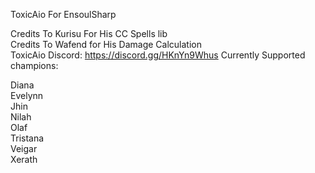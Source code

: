 ToxicAio For EnsoulSharp

Credits To Kurisu For His CC Spells lib  
Credits To Wafend for His Damage Calculation  
ToxicAio Discord: https://discord.gg/HKnYn9Whus
Currently Supported champions:

Diana  
Evelynn  
Jhin  
Nilah  
Olaf  
Tristana  
Veigar  
Xerath  
